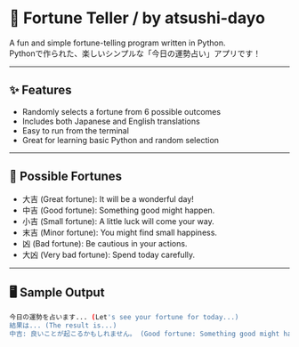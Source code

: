 # 🔮 Fortune Teller / by atsushi-dayo

A fun and simple fortune-telling program written in Python.  
Pythonで作られた、楽しいシンプルな「今日の運勢占い」アプリです！

---

## ✨ Features

- Randomly selects a fortune from 6 possible outcomes
- Includes both Japanese and English translations
- Easy to run from the terminal
- Great for learning basic Python and random selection

---

## 🎲 Possible Fortunes

- 大吉 (Great fortune): It will be a wonderful day!
- 中吉 (Good fortune): Something good might happen.
- 小吉 (Small fortune): A little luck will come your way.
- 末吉 (Minor fortune): You might find small happiness.
- 凶 (Bad fortune): Be cautious in your actions.
- 大凶 (Very bad fortune): Spend today carefully.

---

## 🖥️ Sample Output

```bash
今日の運勢を占います... (Let's see your fortune for today...)
結果は... (The result is...)
中吉: 良いことが起こるかもしれません。 (Good fortune: Something good might happen.)
